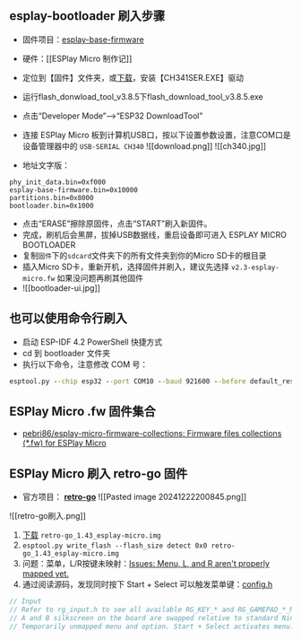
## esplay-bootloader 刷入步骤

- 固件项目：[esplay-base-firmware](https://github.com/pebri86/esplay-base-firmware)
- 硬件：[[ESPlay Micro 制作记]]

- 定位到【固件】文件夹，或[下载](https://github.com/Makerfabs/ESPlay/tree/master/ESPLAY%20Firmware)，安装【CH341SER.EXE】驱动
- 运行flash_donwload_tool_v3.8.5下flash_download_tool_v3.8.5.exe
- 点击“Developer Mode”-->“ESP32 DownloadTool”
- 连接 ESPlay Micro 板到计算机USB口，按以下设置参数设置，注意COM口是设备管理器中的 `USB-SERIAL CH340`  ![[download.png]]  ![[ch340.jpg]]
- 地址文字版：
```
phy_init_data.bin=0xf000
esplay-base-firmware.bin=0x10000
partitions.bin=0x8000
bootloader.bin=0x1000
```
- 点击“ERASE”擦除原固件，点击“START”刷入新固件。
- 完成，刷机后会黑屏，拔掉USB数据线，重启设备即可进入 ESPLAY MICRO BOOTLOADER
- 复制`固件`下的`sdcard`文件夹下的所有文件夹到你的Micro SD卡的根目录
- 插入Micro SD卡，重新开机，选择固件并刷入，建议先选择 `v2.3-esplay-micro.fw` 如果没问题再刷其他固件
- ![[bootloader-ui.jpg]]

## 也可以使用命令行刷入

- 启动 ESP-IDF 4.2 PowerShell 快捷方式
- cd 到 bootloader 文件夹
- 执行以下命令，注意修改 COM 号：
```bat
esptool.py --chip esp32 --port COM10 --baud 921600 --before default_reset --after hard_reset write_flash -z --flash_mode dio --flash_freq 80m --flash_size detect 0x1000 bootloader.bin 0xf000 phy_init_data.bin 0x10000 esplay-base-firmware.bin 0x8000 partitions.bin
```

## ESPlay Micro .fw 固件集合

- [pebri86/esplay-micro-firmware-collections: Firmware files collections (*.fw) for ESPlay Micro](https://github.com/pebri86/esplay-micro-firmware-collections)

## ESPlay Micro 刷入 retro-go 固件

- 官方项目： **[retro-go](https://github.com/ducalex/retro-go)** 
![[Pasted image 20241222200845.png]]

![[retro-go刷入.png]]

1. [下载](https://github.com/ducalex/retro-go/releases) `retro-go_1.43_esplay-micro.img`
2. `esptool.py write_flash --flash_size detect 0x0 retro-go_1.43_esplay-micro.img`
3. 问题：菜单，L/R按键未映射：[Issues: Menu, L, and R aren't properly mapped yet.](https://github.com/ducalex/retro-go/tree/master/components/retro-go/targets/esplay-micro)
4. 通过阅读源码，发现同时按下 Start + Select 可以触发菜单键：[config.h](https://github.com/ducalex/retro-go/blob/master/components/retro-go/targets/esplay-micro/config.h)
```h
// Input
// Refer to rg_input.h to see all available RG_KEY_* and RG_GAMEPAD_*_MAP types
// A and B silkscreen on the board are swapped relative to standard Nintendo layout
// Temporarily unmapped menu and option. Start + Select activates menu.
```
